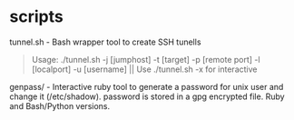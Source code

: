 scripts
=======

tunnel.sh - Bash wrapper tool to create SSH tunells

> Usage: ./tunnel.sh -j [jumphost] -t [target] -p [remote port] -l [localport] -u [username] || Use ./tunnel.sh -x for interactive

genpass/ - Interactive ruby tool to generate a password for unix user and change it (/etc/shadow). password is stored in a gpg encrypted file. Ruby and Bash/Python versions.
